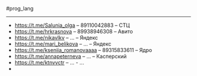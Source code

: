 #prog_lang 

---

- https://t.me/Salunia_olga – 89110042883 – СТЦ
- https://t.me/hrkrasnova – 89938946308 – Авито
- https://t.me/nikavlkv – ... – Яндекс
- https://t.me/mari_belikova – ... – Яндекс
- https://t.me/kseniia_romanovaaaa – 89315833611 – Ядро
- https://t.me/annapeterneva – ... – Касперский
- https://t.me/ktnvvctr – ... - ...
- 